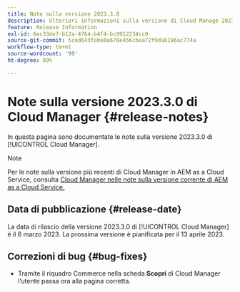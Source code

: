 ```yaml
---
title: Note sulla versione 2023.3.0
description: Ulteriori informazioni sulla versione di Cloud Manage 2023.3.0.
feature: Release Information
exl-id: 6ec33de7-b12a-4764-b4f4-bc0912234cc0
source-git-commit: 5ced643fabe0a670e456cbea72f9da8196ac774a
workflow-type: tm+mt
source-wordcount: '99'
ht-degree: 89%

---
```


# Note sulla versione 2023.3.0 di Cloud Manager {#release-notes}

In questa pagina sono documentate le note sulla versione 2023.3.0 di [!UICONTROL Cloud Manager].

>[!NOTE]
>
>Per le note sulla versione più recenti di Cloud Manager in AEM as a Cloud Service, consulta [Cloud Manager nelle note sulla versione corrente di AEM as a Cloud Service.](https://experienceleague.adobe.com/it/docs/experience-manager-cloud-service/content/release-notes/cloud-manager/current)

## Data di pubblicazione {#release-date}

La data di rilascio della versione 2023.3.0 di [!UICONTROL Cloud Manager] è il 6 marzo 2023. La prossima versione è pianificata per il 13 aprile 2023.

## Correzioni di bug {#bug-fixes}

* Tramite il riquadro Commerce nella scheda **Scopri** di Cloud Manager l’utente passa ora alla pagina corretta.
